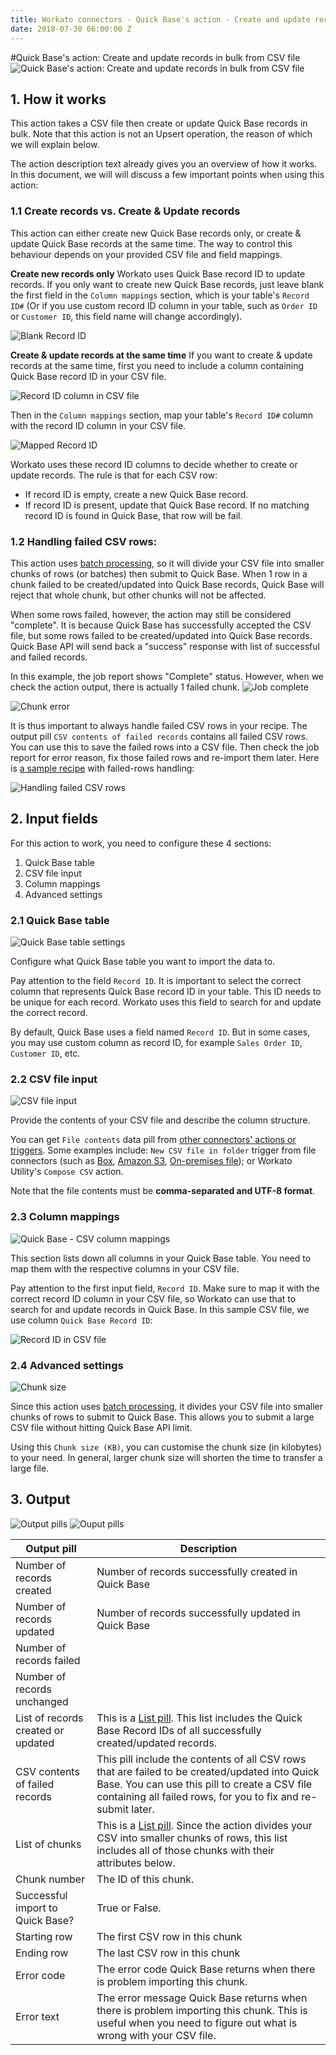 ```yaml
---
title: Workato connectors - Quick Base's action - Create and update records in bulk from CSV file
date: 2018-07-30 06:00:00 Z
---
```


#Quick Base's action: Create and update records in bulk from CSV file
![Quick Base's action: Create and update records in bulk from CSV file](/assets/images/connectors/quick-base/action-import-csv.png)

## 1. How it works
This action takes a CSV file then create or update Quick Base records in bulk. Note that this action is not an Upsert operation, the reason of which we will explain below.

The action description text already gives you an overview of how it works. In this document, we will will discuss a few important points when using this action:

### 1.1 Create records vs. Create & Update records
This action can either create new Quick Base records only, or create & update Quick Base records at the same time. The way to control this behaviour depends on your provided CSV file and field mappings.

**Create new records only**
Workato uses Quick Base record ID to update records. If you only want to create new Quick Base records, just leave blank the first field in the `Column mappings` section, which is your table's `Record ID#` (Or if you use custom record ID column in your table, such as `Order ID` or `Customer ID`, this field name will change accordingly).

![Blank Record ID](/assets/images/connectors/quick-base/csv-import-record-id-blank.png)

**Create & update records at the same time**
If you want to create & update records at the same time, first you need to include a column containing Quick Base record ID in your CSV file.

![Record ID column in CSV file](/assets/images/connectors/quick-base/csv-record-id.png)

Then in the `Column mappings` section, map your table's `Record ID#` column with the record ID column in your CSV file.

![Mapped Record ID](/assets/images/connectors/quick-base/csv-import-record-id-mapped.png)

Workato uses these record ID columns to decide whether to create or update records. The rule is that for each CSV row:
- If record ID is empty, create a new Quick Base record.
- If record ID is present, update that Quick Base record. If no matching record ID is found in Quick Base, that row will be fail.

### 1.2 Handling failed CSV rows:
This action uses [batch processing](https://docs.workato.com/features/batch-processing.html), so it will divide your CSV file into smaller chunks of rows (or batches) then submit to Quick Base. When 1 row in a chunk failed to be created/updated into Quick Base records, Quick Base will reject that whole chunk, but other chunks will not be affected.

When some rows failed, however, the action may still be considered "complete". It is because Quick Base has successfully accepted the CSV file, but some rows failed to be created/updated into Quick Base records. Quick Base API will send back a "success" response with list of successful and failed records.

In this example, the job report shows "Complete" status. However, when we check the action output, there is actually 1 failed chunk.
![Job complete](/assets/images/connectors/quick-base/csv-import-job-complete.png)

![Chunk error](/assets/images/connectors/quick-base/csv-import-chunk-error.png)

It is thus important to always handle failed CSV rows in your recipe. The output pill `CSV contents of failed records` contains all failed CSV rows. You can use this to save the failed rows into a CSV file. Then check the job report for error reason, fix those failed rows and re-import them later. Here is [a sample recipe](https://preview.workato.com/recipes/25445#recipe) with failed-rows handling:

![Handling failed CSV rows](/assets/images/connectors/quick-base/csv-import-error-handling.png)

## 2. Input fields
For this action to work, you need to configure these 4 sections:
1. Quick Base table
2. CSV file input
3. Column mappings
4. Advanced settings

### 2.1 Quick Base table
![Quick Base table settings](/assets/images/connectors/quick-base/input-quick-base-table.png)

Configure what Quick Base table you want to import the data to.

Pay attention to the field `Record ID`. It is important to select the correct column that represents Quick Base record ID in your table. This ID needs to be unique for each record. Workato uses this field to search for and update the correct record.

By default, Quick Base uses a field named `Record ID`. But in some cases, you may use custom column as record ID, for example `Sales Order ID`, `Customer ID`, etc.

### 2.2 CSV file input
![CSV file input](/assets/images/connectors/quick-base/input-CSV.png)

Provide the contents of your CSV file and describe the column structure.

You can get `File contents` data pill from [other connectors' actions or triggers](https://docs.workato.com/features/handling-csv-files.html). Some examples include: `New CSV file in folder` trigger from file connectors (such as [Box](https://docs.workato.com/connectors/box.html), [Amazon S3](https://docs.workato.com/connectors/s3.html), [On-premises file](https://docs.workato.com/connectors/on-prem-files.html)); or Workato Utility's `Compose CSV` action.

Note that the file contents must be **comma-separated and UTF-8 format**.

### 2.3 Column mappings
![Quick Base - CSV column mappings](/assets/images/connectors/quick-base/input-CSV-column-mappings.png)

This section lists down all columns in your Quick Base table. You need to map them with the respective columns in your CSV file.

Pay attention to the first input field, `Record ID`. Make sure to map it with the correct record ID column in your CSV file, so Workato can use that to search for and update records in Quick Base. In this sample CSV file, we use column `Quick Base Record ID`:

![Record ID in CSV file](/assets/images/connectors/quick-base/csv-record-id.png)

### 2.4 Advanced settings
![Chunk size](/assets/images/connectors/quick-base/csv-advanced-settings.png)

Since this action uses [batch processing](https://docs.workato.com/features/batch-processing.html), it divides your CSV file into smaller chunks of rows to submit to Quick Base. This allows you to submit a large CSV file without hitting Quick Base API limit.

Using this `Chunk size (KB)`, you can customise the chunk size (in kilobytes) to your need. In general, larger chunk size will shorten the time to transfer a large file.

## 3. Output
![Output pills](/assets/images/connectors/quick-base/csv-import-output-1.png)
![Ouput pills](/assets/images/connectors/quick-base/csv-import-output-2.png)

| Output pill | Description |
|---|---|
| Number of records created | Number of records successfully created in Quick Base |
| Number of records updated | Number of records successfully updated in Quick Base |
| Number of records failed |  |
| Number of records unchanged |  |
| List of records created or updated | This is a [List pill](https://docs.workato.com/features/list-management.html). This list includes the Quick Base Record IDs of all successfully created/updated records. |
| CSV contents of failed records | This pill include the contents of all CSV rows that are failed to be created/updated into Quick Base. You can use this pill to create a CSV file containing all failed rows, for you to fix and re-submit later. |
| List of chunks | This is a [List pill](https://docs.workato.com/features/list-management.html). Since the action divides your CSV into smaller chunks of rows, this list includes all of those chunks with their attributes below. |
| Chunk number | The ID of this chunk. |
| Successful import to Quick Base? | True or False. |
| Starting row | The first CSV row in this chunk |
| Ending row | The last CSV row in this chunk |
| Error code | The error code Quick Base returns when there is problem importing this chunk. |
| Error text | The error message Quick Base returns when there is problem importing this chunk. This is useful when you need to figure out what is wrong with your CSV file. |
